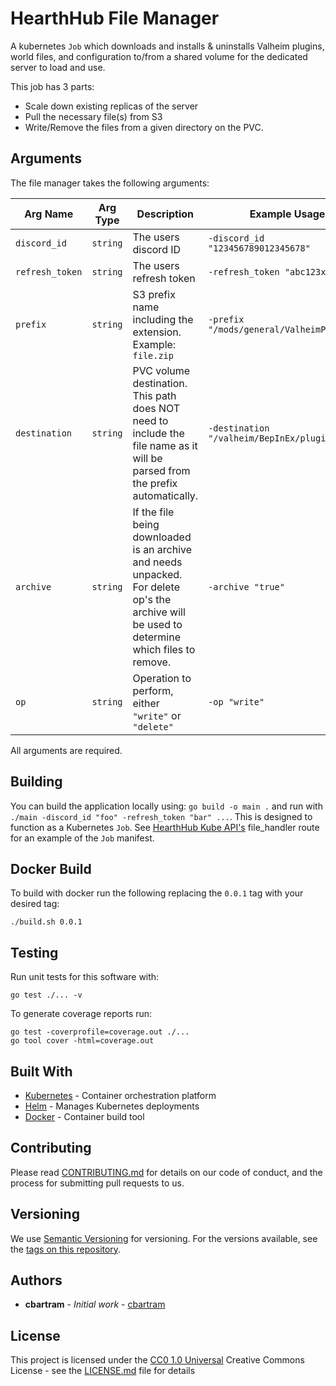 # HearthHub File Manager
A kubernetes `Job` which downloads and installs & uninstalls Valheim plugins, world files, and configuration to/from a shared volume for 
the dedicated server to load and use.

This job has 3 parts:

- Scale down existing replicas of the server
- Pull the necessary file(s) from S3
- Write/Remove the files from a given directory on the PVC.

## Arguments

The file manager takes the following arguments:

| Arg Name        | Arg Type | Description                                                                                                                                 | Example Usage                             |
|-----------------|----------|---------------------------------------------------------------------------------------------------------------------------------------------|-------------------------------------------|
| `discord_id`    | `string` | The users discord ID                                                                                                                        | `-discord_id "123456789012345678"`        |
| `refresh_token` | `string` | The users refresh token                                                                                                                     | `-refresh_token "abc123xyz456"`           |
| `prefix`        | `string` | S3 prefix name including the extension. Example: `file.zip`                                                                                 | `-prefix "/mods/general/ValheimPlus.zip"` |
| `destination`   | `string` | PVC volume destination. This path does NOT need to include the file name as it will be parsed from the prefix automatically.                | `-destination "/valheim/BepInEx/plugins"` |
| `archive`       | `string` | If the file being downloaded is an archive and needs unpacked. For delete op's the archive will be used to determine which files to remove. | `-archive "true"`                         |
| `op`            | `string` | Operation to perform, either `"write"` or `"delete"`                                                                                        | `-op "write"`                             |

All arguments are required.

## Building

You can build the application locally using: `go build -o main .` and run with `./main -discord_id "foo" -refresh_token "bar" ...`. 
This is designed to function as a Kubernetes `Job`. See [HearthHub Kube API's](https://github.com/cbartram/hearthhub-kube-api) file_handler route
for an example of the `Job` manifest.

## Docker Build

To build with docker run the following replacing the `0.0.1` tag with your desired tag:

```shell
./build.sh 0.0.1
```

## Testing

Run unit tests for this software with:

```shell
go test ./... -v
```

To generate coverage reports run:

```shell
go test -coverprofile=coverage.out ./...
go tool cover -html=coverage.out
```

## Built With

- [Kubernetes](https://kubernetes.io) - Container orchestration platform
- [Helm](https://helm.sh) - Manages Kubernetes deployments
- [Docker](https://docker.io/) - Container build tool

## Contributing

Please read [CONTRIBUTING.md](CONTRIBUTING.md) for details on our code
of conduct, and the process for submitting pull requests to us.

## Versioning

We use [Semantic Versioning](http://semver.org/) for versioning. For the versions
available, see the [tags on this
repository](https://github.com/cbartran/hearthhub-mod-api/tags).

## Authors

- **cbartram** - *Initial work* - [cbartram](https://github.com/cbartram)

## License

This project is licensed under the [CC0 1.0 Universal](LICENSE)
Creative Commons License - see the [LICENSE.md](LICENSE) file for
details